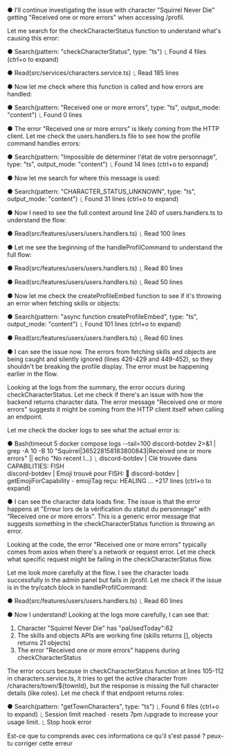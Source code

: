 ● I'll continue investigating the issue with character "Squirrel Never Die" getting
  "Received one or more errors" when accessing /profil.

  Let me search for the checkCharacterStatus function to understand what's causing this
  error:

● Search(pattern: "checkCharacterStatus", type: "ts")
  ⎿  Found 4 files (ctrl+o to expand)

● Read(src/services/characters.service.ts)
  ⎿  Read 185 lines

● Now let me check where this function is called and how errors are handled:

● Search(pattern: "Received one or more errors", type: "ts", output_mode: "content")
  ⎿  Found 0 lines 

● The error "Received one or more errors" is likely coming from the HTTP client. Let me
  check the users.handlers.ts file to see how the profile command handles errors:

● Search(pattern: "Impossible de déterminer l'état de votre personnage", type: "ts",
        output_mode: "content")
  ⎿  Found 14 lines (ctrl+o to expand)

● Now let me search for where this message is used:

● Search(pattern: "CHARACTER_STATUS_UNKNOWN", type: "ts", output_mode: "content")
  ⎿  Found 31 lines (ctrl+o to expand)

● Now I need to see the full context around line 240 of users.handlers.ts to understand the
  flow:

● Read(src/features/users/users.handlers.ts)
  ⎿  Read 100 lines

● Let me see the beginning of the handleProfilCommand to understand the full flow:

● Read(src/features/users/users.handlers.ts)
  ⎿  Read 80 lines

● Read(src/features/users/users.handlers.ts)
  ⎿  Read 50 lines

● Now let me check the createProfileEmbed function to see if it's throwing an error when
  fetching skills or objects:

● Search(pattern: "async function createProfileEmbed", type: "ts", output_mode: "content")
  ⎿  Found 101 lines (ctrl+o to expand)

● Read(src/features/users/users.handlers.ts)
  ⎿  Read 60 lines

● I can see the issue now. The errors from fetching skills and objects are being caught and
  silently ignored (lines 426-429 and 449-452), so they shouldn't be breaking the profile
  display. The error must be happening earlier in the flow.

  Looking at the logs from the summary, the error occurs during checkCharacterStatus. Let me
   check if there's an issue with how the backend returns character data. The error message
  "Received one or more errors" suggests it might be coming from the HTTP client itself when
   calling an endpoint.

  Let me check the docker logs to see what the actual error is:

● Bash(timeout 5 docker compose logs --tail=100 discord-botdev 2>&1 | grep -A 10 -B 10
      "Squirrel\|365228158183800843\|Received one or more errors" || echo "No recent l…)
  ⎿  discord-botdev  | Clé trouvée dans CAPABILITIES: FISH           
     discord-botdev  | Emoji trouvé pour FISH: 🎣
     discord-botdev  | getEmojiForCapability - emojiTag reçu: HEALING
     … +217 lines (ctrl+o to expand)

● I can see the character data loads fine. The issue is that the error happens at "Erreur
  lors de la vérification du statut du personnage" with "Received one or more errors". This
  is a generic error message that suggests something in the checkCharacterStatus function is
   throwing an error.

  Looking at the code, the error "Received one or more errors" typically comes from axios
  when there's a network or request error. Let me check what specific request might be
  failing in the checkCharacterStatus flow.

  Let me look more carefully at the flow. I see the character loads successfully in the
  admin panel but fails in /profil. Let me check if the issue is in the try/catch block in
  handleProfilCommand:

● Read(src/features/users/users.handlers.ts)
  ⎿  Read 60 lines

● Now I understand! Looking at the logs more carefully, I can see that:

  1. Character "Squirrel Never Die" has "paUsedToday":62
  2. The skills and objects APIs are working fine (skills returns [], objects returns 21
  objects)
  3. The error "Received one or more errors" happens during checkCharacterStatus

  The error occurs because in checkCharacterStatus function at lines 105-112 in
  characters.service.ts, it tries to get the active character from
  /characters/town/${townId}, but the response is missing the full character details (like
  roles). Let me check if that endpoint returns roles:

● Search(pattern: "getTownCharacters", type: "ts")
  ⎿  Found 6 files (ctrl+o to expand)
  ⎿  Session limit reached ∙ resets 7pm
     /upgrade to increase your usage limit.
  ⎿  Stop hook error

  Est-ce que tu comprends avec ces informations ce qu'il s'est passé ? peux-tu corriger cette erreur 